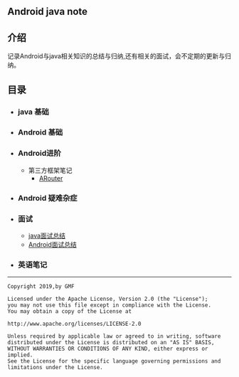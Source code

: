 ## Android java note

## 介绍

记录Android与java相关知识的总结与归纳,还有相关的面试，会不定期的更新与归纳。

## 目录

* ### java 基础

* ### Android 基础

* ### Android进阶

    * 第三方框架笔记
      * [ARouter](./Android/framework/ARouter.md)

* ### Android 疑难杂症

* ### 面试
    * [java面试总结](./interview/java/java面试题.md)
    * [Android面试总结](./interview/android/android面试题.md)
    
* ### 英语笔记

    

-----

```
Copyright 2019,by GMF

Licensed under the Apache License, Version 2.0 (the "License");
you may not use this file except in compliance with the License.
You may obtain a copy of the License at

http://www.apache.org/licenses/LICENSE-2.0

Unless required by applicable law or agreed to in writing, software
distributed under the License is distributed on an "AS IS" BASIS,
WITHOUT WARRANTIES OR CONDITIONS OF ANY KIND, either express or implied.
See the License for the specific language governing permissions and
limitations under the License.
```


